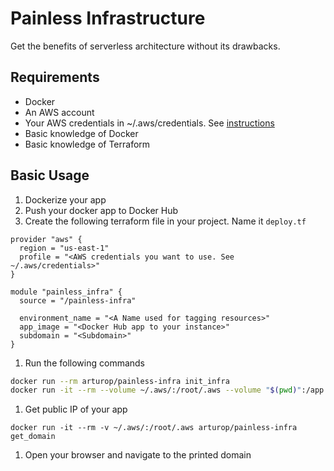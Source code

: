 # Painless Infrastructure

Get the benefits of serverless architecture without its drawbacks.

## Requirements

* Docker
* An AWS account
* Your AWS credentials in ~/.aws/credentials. See [instructions](https://docs.aws.amazon.com/cli/latest/userguide/cli-config-files.html)
* Basic knowledge of Docker
* Basic knowledge of Terraform

## Basic Usage

1. Dockerize your app
1. Push your docker app to Docker Hub
1. Create the following terraform file in your project. Name it `deploy.tf`

  ```
  provider "aws" {
    region = "us-east-1"
    profile = "<AWS credentials you want to use. See ~/.aws/credentials>"
  }

  module "painless_infra" {
    source = "/painless-infra"

    environment_name = "<A Name used for tagging resources>"
    app_image = "<Docker Hub app to your instance>"
    subdomain = "<Subdomain>"
  }

  ```

1. Run the following commands

  ``` bash
  docker run --rm arturop/painless-infra init_infra
  docker run -it --rm --volume ~/.aws/:/root/.aws --volume "$(pwd)":/app arturop/painless-infra deploy
  ```

1. Get public IP of your app

  ```
  docker run -it --rm -v ~/.aws/:/root/.aws arturop/painless-infra get_domain
  ```

1. Open your browser and navigate to the printed domain
